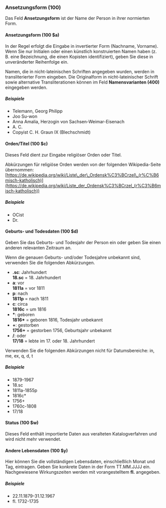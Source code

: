 ### Ansetzungsform (100)

Das Feld **Ansetzungsform** ist der Name der Person in ihrer normierten Form.

#### Ansetzungsform (100 $a)

In der Regel erfolgt die Eingabe in invertierter Form (Nachname, Vorname). Wenn Sie nur Initialen oder einen künstlich konstruierten Namen haben (z. B. eine Bezeichnung, die einen Kopisten identifiziert), geben Sie diese in unveränderter Reihenfolge ein.

Namen, die in nicht-lateinischen Schriften angegeben wurden, werden in transliterierter Form eingeben. Die Originalform in nicht-lateinischer Schrift sowie alternative Transliterationen können im Feld **Namensvarianten (400)** eingegeben werden.

##### Beispiele

- Telemann, Georg Philipp
- Joo Su-won
- Anna Amalia, Herzogin von Sachsen-Weimar-Eisenach
- A. C.
- Copyist C. H. Graun IX (Blechschmidt)

#### Orden/Titel (100 $c)

Dieses Feld dient zur Eingabe religiöser Orden oder Titel.

Abkürzungen für religiöse Orden werden von der folgenden Wikipedia-Seite übernommen: [https://de.wikipedia.org/wiki/Liste\_der\_Ordensk%C3%BCrzel\_(r%C%B6misch-katholisch)](https://de.wikipedia.org/wiki/Liste_der_Ordensk%C3%BCrzel_(r%C3%B6misch-katholisch))

##### Beispiele

- OCist
- Dr.

#### Geburts- und Todesdaten (100 $d)

Geben Sie das Geburts- und Todesjahr der Person ein oder geben Sie einen anderen relevanten Zeitraum an.

Wenn die genauen Geburts- und/oder Todesjahre unbekannt sind, verwenden Sie die folgenden Abkürzungen.

- **.sc**: Jahrhundert  
  **18.sc** = 18. Jahrhundert
- **a**: vor  
  **1811a** = vor 1811
- **p**: nach  
  **1811p** = nach 1811
- **c**: circa  
  **1816c** = um 1816
- **\***: geboren  
  **1816\*** = geboren 1816, Todesjahr unbekannt
- **+**: gestorben  
  **1756+** = gestorben 1756, Geburtsjahr unbekannt
- **/**: oder  
  **17/18** = lebte im 17. oder 18. Jahrhundert

Verwenden Sie die folgenden Abkürzungen nicht für Datumsbereiche: in, me, ex, q, d, t

##### Beispiele

- 1879-1967
- 18.sc
- 1811a-1855p
- 1816c\*
- 1756+
- 1760c-1808
- 17/18

#### Status (100 $w)

Dieses Feld enthält importierte Daten aus veralteten Katalogverfahren und wird nicht mehr verwendet.

#### Andere Lebensdaten (100 $y)

Hier können Sie die vollständigen Lebensdaten, einschließlich Monat und Tag, eintragen. Geben Sie konkrete Daten in der Form TT.MM.JJJJ ein. Nachgewiesene Wirkungszeiten werden mit vorangestelltem **fl.** angegeben.

##### Beispiele

- 22.11.1879-31.12.1967
- fl. 1732-1735
